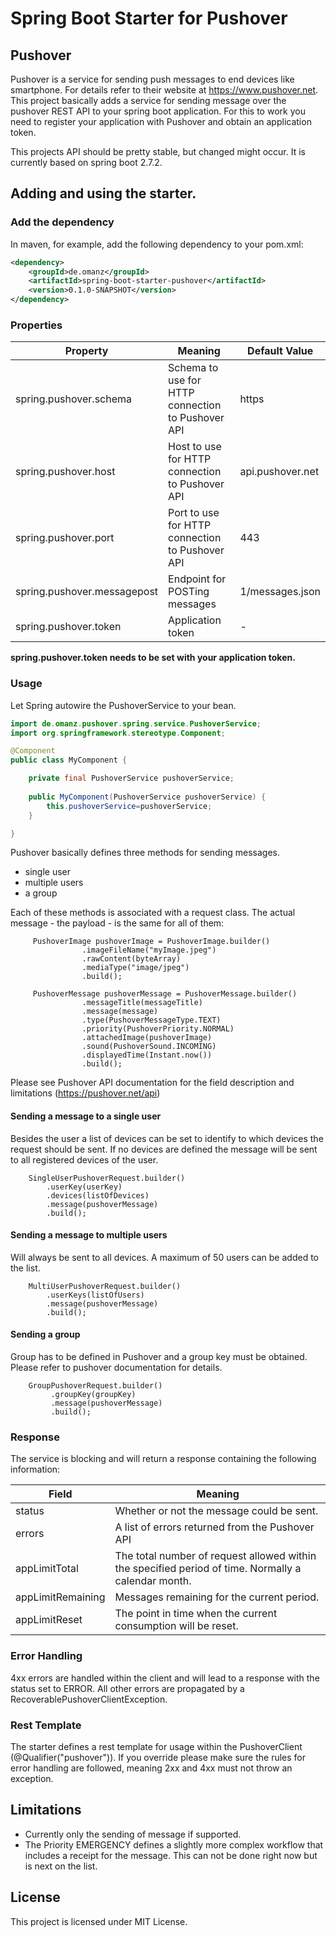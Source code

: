 # Spring Boot Starter for Pushover

## Pushover
Pushover is a service for sending push messages to end devices like smartphone. For details refer to their website 
at https://www.pushover.net. This project basically adds a service for sending message over the pushover REST API to your spring boot application. For this 
to work you need to register your application with Pushover and obtain an application token. 

This projects API should be pretty stable, but changed might occur. It is currently based on spring boot 2.7.2.

## Adding and using the starter. 

### Add the dependency
In maven, for example, add the following dependency to your pom.xml:

```xml
<dependency>
    <groupId>de.omanz</groupId>
    <artifactId>spring-boot-starter-pushover</artifactId>
    <version>0.1.0-SNAPSHOT</version>
</dependency> 
```

### Properties

| Property                    | Meaning                                            | Default Value  |
|-----------------------------|----------------------------------------------------|----------------|
| spring.pushover.schema      | Schema to use for HTTP connection to Pushover API | https
| spring.pushover.host        | Host to use for HTTP connection to Pushover API   | api.pushover.net
| spring.pushover.port        | Port to use for HTTP connection to Pushover API   | 443
| spring.pushover.messagepost | Endpoint for POSTing messages                     | 1/messages.json
| spring.pushover.token       | Application token                                 | -

**spring.pushover.token needs to be set with your application token.**

### Usage

Let Spring autowire the PushoverService to your bean.

```java
import de.omanz.pushover.spring.service.PushoverService;
import org.springframework.stereotype.Component;

@Component
public class MyComponent {

    private final PushoverService pushoverService;
    
    public MyComponent(PushoverService pushoverService) {
        this.pushoverService=pushoverService;
    } 

}
```

Pushover basically defines three methods for sending messages.
 * single user
 * multiple users
 * a group

Each of these methods is associated with a request class. The actual message - the payload - is 
the same for all of them:  

```
     PushoverImage pushoverImage = PushoverImage.builder()
                .imageFileName("myImage.jpeg")
                .rawContent(byteArray)
                .mediaType("image/jpeg")
                .build();
     
     PushoverMessage pushoverMessage = PushoverMessage.builder()
                .messageTitle(messageTitle)
                .message(message)
                .type(PushoverMessageType.TEXT)
                .priority(PushoverPriority.NORMAL)
                .attachedImage(pushoverImage)
                .sound(PushoverSound.INCOMING)
                .displayedTime(Instant.now())
                .build();

```
Please see Pushover API documentation for the field description and limitations (https://pushover.net/api)
#### Sending a message to a single user
Besides the user a list of devices can be set to identify to which devices the 
request should be sent. If no devices are defined the message will be sent to all registered devices of the user.

```
    SingleUserPushoverRequest.builder()
        .userKey(userKey)
        .devices(listOfDevices)
        .message(pushoverMessage)
        .build();
```
#### Sending a message to multiple users
Will always be sent to all devices. A maximum of 50 users can be added to the list. 
```
    MultiUserPushoverRequest.builder()
        .userKeys(listOfUsers)
        .message(pushoverMessage)
        .build();
```
#### Sending a group
Group has to be defined in Pushover and a group key must be obtained. Please refer to pushover documentation for details. 
```
    GroupPushoverRequest.builder()
         .groupKey(groupKey)
         .message(pushoverMessage)
         .build();
```

### Response

The service is blocking and will return a response containing the following information:

| Field             | Meaning |
|-------------------|---|
| status            | Whether or not the message could be sent. |  
 | errors            | A list of errors returned from the Pushover API |
 | appLimitTotal     | The total number of request allowed within the specified period of time. Normally a calendar month.  | 
 | appLimitRemaining | Messages remaining for the current period. |
 | appLimitReset | The point in time when the current consumption will be reset. | 

### Error Handling

4xx errors are handled within the client and will lead to a response with 
the status set to ERROR. All other errors are propagated by a RecoverablePushoverClientException. 

### Rest Template
The starter defines a rest template for usage within the PushoverClient (@Qualifier("pushover")). If you override please
make sure the rules for error handling are followed, meaning 2xx and 4xx must not throw
an exception.

## Limitations
 * Currently only the sending of message if supported.
 * The Priority EMERGENCY defines a slightly more complex workflow that includes a receipt for the message. This can not be done right now but is next on the list.  

## License
This project is licensed under MIT License. 